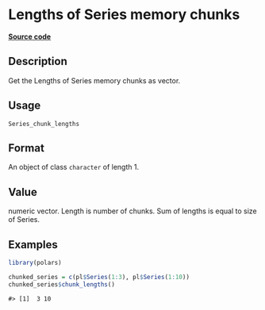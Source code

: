 
# Lengths of Series memory chunks

[**Source code**](https://github.com/pola-rs/r-polars/tree/0580dbe189881934960c63979bf59fc3448a21dc/R/#L)

## Description

Get the Lengths of Series memory chunks as vector.

## Usage

<pre><code class='language-R'>Series_chunk_lengths
</code></pre>

## Format

An object of class <code>character</code> of length 1.

## Value

numeric vector. Length is number of chunks. Sum of lengths is equal to
size of Series.

## Examples

``` r
library(polars)

chunked_series = c(pl$Series(1:3), pl$Series(1:10))
chunked_series$chunk_lengths()
```

    #> [1]  3 10

